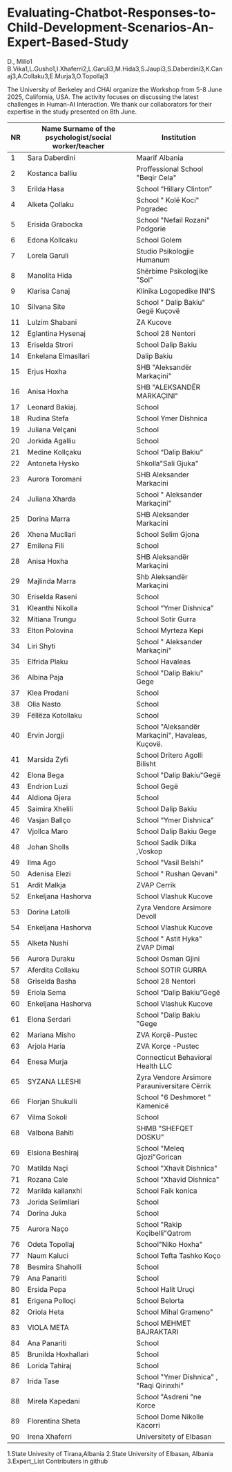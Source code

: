 # Evaluating-Chatbot-Responses-to-Child-Development-Scenarios-An-Expert-Based-Study
D., Millo1 B.Vika1,L.Gusho1,I.Xhaferri2,L.Garuli3,M.Hida3,S.Jaupi3,S.Daberdini3,K.Canaj3,A.Collaku3,E.Murja3,O.Topollaj3


The University of Berkeley and CHAI organize the Workshop from 5-8 June 2025, California, USA. 
The activity focuses on discussing the latest challenges in Human-AI Interaction.
We thank our collaborators for their expertise in the study presented on 8th June.

| NR | Name Surname of the psychologist/social worker/teacher | Institution |
|----|---------------|-------------|
| 1 | Sara Daberdini | Maarif Albania |
| 2 | Kostanca balliu  | Proffessional School "Beqir Cela"  |
| 3 | Erilda Hasa  | School “Hillary Clinton”  |
| 4 | Alketa Çollaku | School " Kolë Koci" Pogradec |
| 5 | Erisida Grabocka | School "Nefail Rozani" Podgorie |
| 6 | Edona Kollcaku | School Golem |
| 7 | Lorela Garuli | Studio Psikologjie Humanum |
| 8 | Manolita Hida | Shërbime Psikologjike "Sol" |
| 9 | Klarisa Canaj | Klinika Logopedike INI'S |
| 10 | Silvana Site  | School " Dalip Bakiu" Gegë Kuçovë  |
| 11 | Lulzim Shabani  | ZA Kucove |
| 12 | Eglantina Hysenaj | School 28 Nentori |
| 13 | Eriselda Strori  | School Dalip Bakiu |
| 14 | Enkelana Elmasllari | Dalip Bakiu |
| 15 | Erjus Hoxha | SHB "Aleksandër Markaçini" |
| 16 | Anisa Hoxha | SHB "ALEKSANDËR MARKAÇINI" |
| 17 | Leonard Bakiaj. | School |
| 18 | Rudina Stefa  | School Ymer Dishnica  |
| 19 | Juliana Velçani | School |
| 20 | Jorkida Agalliu | School |
| 21 | Medine Kollçaku | School “Dalip Bakiu” |
| 22 | Antoneta Hysko | Shkolla"Sali Gjuka" |
| 23 | Aurora Toromani | SHB Aleksander Markacini |
| 24 | Juliana Xharda  | School " Aleksander Markaçini"  |
| 25 | Dorina Marra | SHB Aleksander Markacini |
| 26 | Xhena Mucllari |School Selim Gjona |
| 27 | Emilena Fili | School |
| 28 | Anisa Hoxha | SHB Aleksandër Markaçini  |
| 29 | Majlinda Marra  | Shb Aleksandër Markaçini |
| 30 | Eriselda Raseni | School |
| 31 | Kleanthi Nikolla | School “Ymer Dishnica” |
| 32 | Mitiana Trungu | School Sotir Gurra  |
| 33 | Elton Polovina  | School Myrteza Kepi  |
| 34 | Liri Shyti | School " Aleksander Markaçini" |
| 35 | Elfrida Plaku | School Havaleas |
| 36 | Albina Paja  | School "Dalip Bakiu" Gege |
| 37 | Klea Prodani | School |
| 38 | Olia Nasto | School |
| 39 | Fëllëza Kotollaku | School |
| 40 | Ervin Jorgji  | School "Aleksandër Markaçini", Havaleas, Kuçovë. |
| 41 | Marsida Zyfi | School Dritero Agolli Bilisht |
| 42 | Elona Bega | School "Dalip Bakiu"Gegë |
| 43 | Endrion Luzi | School Gegë |
| 44 | Aldiona Gjera  | School |
| 45 | Saimira Xhelili  |School Dalip Bakiu |
| 46 | Vasjan Ballço |School “Ymer Dishnica” |
| 47 | Vjollca Maro | School Dalip Bakiu Gege |
| 48 | Johan Sholls | School Sadik Dilka ,Voskop |
| 49 | Ilma Ago | School ”Vasil Belshi” |
| 50 | Adenisa Elezi | School " Rushan Qevani" |
| 51 | Ardit Malkja | ZVAP Cerrik |
| 52 | Enkeljana Hashorva | School Vlashuk Kucove |
| 53 | Dorina Latolli | Zyra Vendore Arsimore Devoll |
| 54 | Enkeljana Hashorva | School Vlashuk Kucove |
| 55 | Alketa Nushi | School " Astit Hyka" ZVAP Dimal |
| 56 | Aurora Duraku  |School  Osman Gjini |
| 57 | Aferdita Collaku |School SOTIR GURRA |
| 58 | Griselda Basha | School 28 Nentori |
| 59 | Eriola Sema | School “Dalip Bakiu”Gegë |
| 60 | Enkeljana Hashorva | School Vlashuk Kucove |
| 61 | Elona Serdari | School "Dalip Bakiu "Gege  |
| 62 | Mariana Misho | ZVA Korçë-Pustec |
| 63 | Arjola Haria | ZVA Korçe -Pustec |
| 64 | Enesa Murja | Connecticut Behavioral Health LLC |
| 65 | SYZANA LLESHI | Zyra Vendore Arsimore Parauniversitare Cërrik |
| 66 | Florjan Shukulli | School "6 Deshmoret " Kamenicë  |
| 67 | Vilma Sokoli | School |
| 68 | Valbona Bahiti | SHMB "SHEFQET DOSKU" |
| 69 | Elsiona Beshiraj  | School "Meleq Gjozi"Gorican  |
| 70 | Matilda Naçi  | School "Xhavit Dishnica" |
| 71 | Rozana Cale | School "Xhavid Dishnica" |
| 72 | Marilda kallanxhi |School Faik konica |
| 73 | Jorida Selimllari |School |
| 74 | Dorina Juka | School |
| 75 | Aurora Naço | School "Rakip Koçibelli"Qatrom  |
| 76 | Odeta Topollaj | School"Niko Hoxha" |
| 77 | Naum Kaluci  | School Tefta Tashko Koço |
| 78 | Besmira Shaholli | School |
| 79 | Ana Panariti | School |
| 80 | Ersida Pepa | School Halit Uruçi |
| 81 | Erigena Polloçi  |School Belorta  |
| 82 | Oriola Heta | School Mihal Grameno" |
| 83 | VIOLA META | School MEHMET BAJRAKTARI |
| 84 | Ana Panariti | School |
| 85 | Brunilda Hoxhallari  | School |
| 86 | Lorida Tahiraj  | School  |
| 87 | Irida Tase | School "Ymer Dishnica" , "Raqi Qirinxhi" |
| 88 | Mirela Kapedani | School "Asdreni "ne Korce |
| 89 | Florentina Sheta  | School Dome Nikolle Kacorri  |
| 90 | Irena Xhaferri | Universitety of Elbasan |


1.State Univesity of Tirana,Albania
2.State University of Elbasan, Albania
3.Expert_List Contributers in github 






